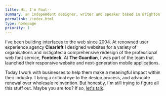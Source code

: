 ```yaml
---
title: Hi, I'm Paul--
summary: an independent designer, writer and speaker based in Brighton, England. I help responsible organisations make purposeful digital products.
permalink: /index.html
type: homepage
priority: 1
---
```

I've been building interfaces to the web since 2004. At renowned user experience agency **Clearleft** I designed websites for a variety of organisations and instigated a comprehensive redesign of the professional web font service, **Fontdeck**. At **The Guardian**, I was part of the team that launched their responsive website and next-generation mobile applications.

Today I work with businesses to help them make a meaningful impact within their industry. I bring a critical eye to the design process, and advocate renewal over wholesale reinvention. But honestly, I'm still trying to figure all this stuff out. Maybe you are too? If so, [let's talk](/contact/).
